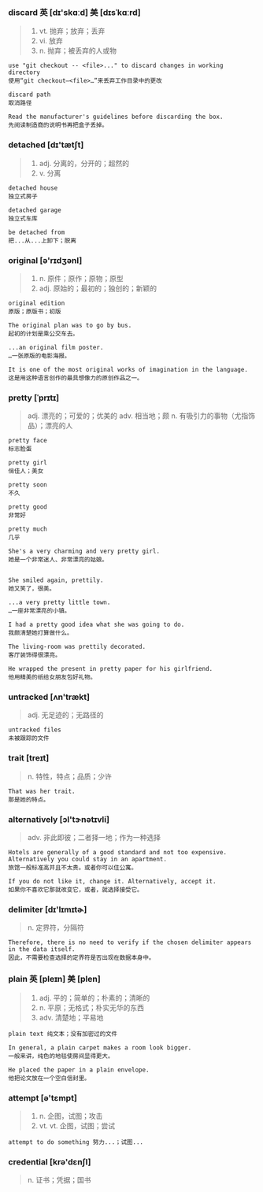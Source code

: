 ### discard 英 [dɪ'skɑːd] 美 [dɪsˈkɑːrd]
> 1. vt. 抛弃；放弃；丢弃
> 2. vi. 放弃
> 3. n. 抛弃；被丢弃的人或物

```
use "git checkout -- <file>..." to discard changes in working directory
使用“git checkout—<file>…”来丢弃工作目录中的更改

discard path 
取消路径

Read the manufacturer's guidelines before discarding the box.
先阅读制造商的说明书再把盒子丢掉。

```

### detached [dɪ'tætʃt]
> 1. adj. 分离的，分开的；超然的
> 2. v. 分离

```
detached house
独立式房子

detached garage
独立式车库

be detached from
把...从...上卸下；脱离
```

### original [ə'rɪdʒənl] 
> 1. n. 原件；原作；原物；原型
> 2. adj. 原始的；最初的；独创的；新颖的

```
original edition
原版；原版书；初版

The original plan was to go by bus.
起初的计划是乘公交车去。

...an original film poster.
…一张原版的电影海报。

It is one of the most original works of imagination in the language.
这是用这种语言创作的最具想像力的原创作品之一。
```

### pretty [ˈprɪtɪ]
> adj. 漂亮的；可爱的；优美的
> adv. 相当地；颇
> n. 有吸引力的事物（尤指饰品）；漂亮的人

```
pretty face
标志脸蛋

pretty girl
俏佳人；美女

pretty soon
不久

pretty good
非常好

pretty much
几乎

She's a very charming and very pretty girl.
她是一个非常迷人、非常漂亮的姑娘。


She smiled again, prettily.
她又笑了，很美。

...a very pretty little town.
…一座非常漂亮的小镇。

I had a pretty good idea what she was going to do.
我颇清楚她打算做什么。

The living-room was prettily decorated.
客厅装饰得很漂亮。

He wrapped the present in pretty paper for his girlfriend.
他用精美的纸给女朋友包好礼物。
```
### untracked [ʌn'trækt]
> adj. 无足迹的；无路径的

```
untracked files
未被跟踪的文件
```

### trait [treɪt]
> n. 特性，特点；品质；少许
```
That was her trait.
那是她的特点。
```

### alternatively [ɔl'tɝnətɪvli]
> adv. 非此即彼；二者择一地；作为一种选择

```
Hotels are generally of a good standard and not too expensive. Alternatively you could stay in an apartment.
旅馆一般标准高并且不太贵。或者你可以住公寓。

If you do not like it, change it. Alternatively, accept it.
如果你不喜欢它那就改变它，或者，就选择接受它。
```

### delimiter [dɪ'lɪmɪtɚ]
> n. 定界符，分隔符

```
Therefore, there is no need to verify if the chosen delimiter appears in the data itself. 
因此，不需要检查选择的定界符是否出现在数据本身中。
```

### plain 英 [pleɪn]  美 [plen] 
> 1. adj. 平的；简单的；朴素的；清晰的
> 2. n. 平原；无格式；朴实无华的东西
> 3. adv. 清楚地；平易地

```
plain text 纯文本；没有加密过的文件

In general, a plain carpet makes a room look bigger.
一般来讲，纯色的地毯使房间显得更大。

He placed the paper in a plain envelope.
他把论文放在一个空白信封里。
```

### attempt  [ə'tɛmpt] 
> 1. n. 企图，试图；攻击
> 2. vt. vt. 企图，试图；尝试
```
attempt to do something 努力...；试图...

```

### credential [krə'dɛnʃl]
> n. 证书；凭据；国书
